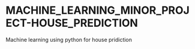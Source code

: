 # MACHINE_LEARNING_MINOR_PROJECT-HOUSE_PREDICTION
Machine learning using python for house pridiction
